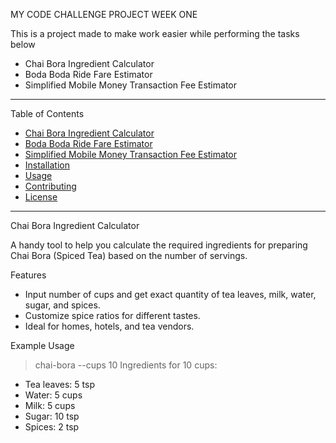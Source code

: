 
MY CODE CHALLENGE PROJECT WEEK ONE 

This is a project made to make work easier while performing the tasks below

- Chai Bora Ingredient Calculator
- Boda Boda Ride Fare Estimator
- Simplified Mobile Money Transaction Fee Estimator

---

Table of Contents

- [Chai Bora Ingredient Calculator](#chai-bora-ingredient-calculator)
- [Boda Boda Ride Fare Estimator](#boda-boda-ride-fare-estimator)
- [Simplified Mobile Money Transaction Fee Estimator](#simplified-mobile-money-transaction-fee-estimator)
- [Installation](#installation)
- [Usage](#usage)
- [Contributing](#contributing)
- [License](#license)

---
 Chai Bora Ingredient Calculator

A handy tool to help you calculate the required ingredients for preparing Chai Bora (Spiced Tea) based on the number of servings.

Features
- Input number of cups and get exact quantity of tea leaves, milk, water, sugar, and spices.
- Customize spice ratios for different tastes.
- Ideal for homes, hotels, and tea vendors.

 Example Usage
> chai-bora --cups 10
Ingredients for 10 cups:
- Tea leaves: 5 tsp
- Water: 5 cups
- Milk: 5 cups
- Sugar: 10 tsp
- Spices: 2 tsp
